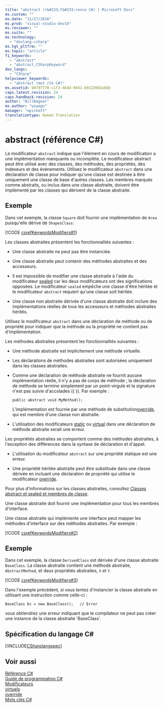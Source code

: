 ```yaml
---
title: "abstract (r&#233;f&#233;rence C#) | Microsoft Docs"
ms.custom: ""
ms.date: "11/17/2016"
ms.prod: "visual-studio-dev14"
ms.reviewer: ""
ms.suite: ""
ms.technology: 
  - "devlang-csharp"
ms.tgt_pltfrm: ""
ms.topic: "article"
f1_keywords: 
  - "abstract"
  - "abstract_CSharpKeyword"
dev_langs: 
  - "CSharp"
helpviewer_keywords: 
  - "abstract (mot clé C#)"
ms.assetid: b0797770-c1f3-4b4d-9441-b9122602a6bb
caps.latest.revision: 24
caps.handback.revision: 24
author: "BillWagner"
ms.author: "wiwagn"
manager: "wpickett"
translationtype: Human Translation
---
```

# abstract (r&#233;f&#233;rence C#)
Le modificateur `abstract` indique que l'élément en cours de modification a une implémentation manquante ou incomplète.  Le modificateur abstract peut être utilisé avec des classes, des méthodes, des propriétés, des indexeurs et des événements.  Utilisez le modificateur `abstract` dans une déclaration de classe pour indiquer qu'une classe est destinée à être uniquement une classe de base d'autres classes.  Les membres marqués comme abstraits, ou inclus dans une classe abstraite, doivent être implémenté par les classes qui dérivent de la classe abstraite.  
  
## Exemple  
 Dans cet exemple, la classe `Square` doit fournir une implémentation de `Area` puisqu'elle dérive de `ShapesClass`:  
  
 [!CODE [csrefKeywordsModifiers#1](../CodeSnippet/VS_Snippets_VBCSharp/csrefKeywordsModifiers#1)]  
  
 Les classes abstraites présentent les fonctionnalités suivantes :  
  
-   Une classe abstraite ne peut pas être instanciée.  
  
-   Une classe abstraite peut contenir des méthodes abstraites et des accesseurs.  
  
-   Il est impossible de modifier une classe abstraite à l'aide du modificateur [sealed](../../../csharp/language-reference/keywords/sealed.md) car les deux modificateurs ont des significations opposées.  Le modificateur `sealed` empêche une classe d'être héritée et le modificateur `abstract` requiert qu'une classe soit héritée.  
  
-   Une classe non abstraite dérivée d'une classe abstraite doit inclure des implémentations réelles de tous les accesseurs et méthodes abstraites hérités.  
  
 Utilisez le modificateur `abstract` dans une déclaration de méthode ou de propriété pour indiquer que la méthode ou la propriété ne contient pas d'implémentation.  
  
 Les méthodes abstraites présentent les fonctionnalités suivantes :  
  
-   Une méthode abstraite est implicitement une méthode virtuelle.  
  
-   Les déclarations de méthodes abstraites sont autorisées uniquement dans les classes abstraites.  
  
-   Comme une déclaration de méthode abstraite ne fournit aucune implémentation réelle, il n'y a pas de corps de méthode ; la déclaration de méthode se termine simplement par un point\-virgule et la signature n'est pas suivie d'accolades \({ }\).  Par exemple :  
  
    ```  
    public abstract void MyMethod();  
    ```  
  
     L'implémentation est fournie par une méthode de substitution[override](../../../csharp/language-reference/keywords/override.md), qui est membre d'une classe non abstraite.  
  
-   L'utilisation des modificateurs [static](../../../csharp/language-reference/keywords/static.md) ou [virtual](../../../csharp/language-reference/keywords/virtual.md) dans une déclaration de méthode abstraite serait une erreur.  
  
 Les propriétés abstraites se comportent comme des méthodes abstraites, à l'exception des différences dans la syntaxe de déclaration et d'appel.  
  
-   L'utilisation du modificateur `abstract` sur une propriété statique est une erreur.  
  
-   Une propriété héritée abstraite peut être substituée dans une classe dérivée en incluant une déclaration de propriété qui utilise le modificateur [override](../../../csharp/language-reference/keywords/override.md).  
  
 Pour plus d'informations sur les classes abstraites, consultez [Classes abstract et sealed et membres de classe](../../../csharp/programming-guide/classes-and-structs/abstract-and-sealed-classes-and-class-members.md).  
  
 Une classe abstraite doit fournir une implémentation pour tous les membres d'interface.  
  
 Une classe abstraite qui implémente une interface peut mapper les méthodes d'interface sur des méthodes abstraites.  Par exemple :  
  
 [!CODE [csrefKeywordsModifiers#2](../CodeSnippet/VS_Snippets_VBCSharp/csrefKeywordsModifiers#2)]  
  
## Exemple  
 Dans cet exemple, la classe `DerivedClass` est dérivée d'une classe abstraite `BaseClass`.  La classe abstraite contient une méthode abstraite, `AbstractMethod`, et deux propriétés abstraites, `X` et `Y`.  
  
 [!CODE [csrefKeywordsModifiers#3](../CodeSnippet/VS_Snippets_VBCSharp/csrefKeywordsModifiers#3)]  
  
 Dans l'exemple précédent, si vous tentez d'instancier la classe abstraite en utilisant une instruction comme celle\-ci :  
  
```  
BaseClass bc = new BaseClass();   // Error  
```  
  
 vous obtiendrez une erreur indiquant que le compilateur ne peut pas créer une instance de la classe abstraite 'BaseClass'.  
  
## Spécification du langage C\#  
 [!INCLUDE[CSharplangspec](../../../csharp/language-reference/keywords/includes/csharplangspec_md.md)]  
  
## Voir aussi  
 [Référence C\#](../../../csharp/language-reference/index.md)   
 [Guide de programmation C\#](../../../csharp/programming-guide/index.md)   
 [Modificateurs](../../../csharp/language-reference/keywords/modifiers.md)   
 [virtuels](../../../csharp/language-reference/keywords/virtual.md)   
 [override](../../../csharp/language-reference/keywords/override.md)   
 [Mots clés C\#](../../../csharp/language-reference/keywords/index.md)